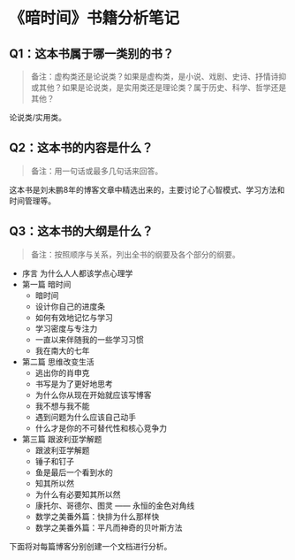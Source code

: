 # 《暗时间》书籍分析笔记

## Q1：这本书属于哪一类别的书？

> 备注：虚构类还是论说类？如果是虚构类，是小说、戏剧、史诗、抒情诗抑或其他？如果是论说类，是实用类还是理论类？属于历史、科学、哲学还是其他？

论说类/实用类。

## Q2：这本书的内容是什么？

> 备注：用一句话或最多几句话来回答。

这本书是刘未鹏8年的博客文章中精选出来的，主要讨论了心智模式、学习方法和时间管理等。

## Q3：这本书的大纲是什么？

> 备注：按照顺序与关系，列出全书的纲要及各个部分的纲要。

- 序言 为什么人人都该学点心理学
- 第一篇 暗时间
  - 暗时间
  - 设计你自己的进度条
  - 如何有效地记忆与学习
  - 学习密度与专注力
  - 一直以来伴随我的一些学习习惯
  - 我在南大的七年
- 第二篇 思维改变生活
  - 逃出你的肖申克
  - 书写是为了更好地思考
  - 为什么你从现在开始就应该写博客
  - 我不想与我不能
  - 遇到问题为什么应该自己动手
  - 什么才是你的不可替代性和核心竞争力
- 第三篇 跟波利亚学解题
  - 跟波利亚学解题
  - 锤子和钉子
  - 鱼是最后一个看到水的
  - 知其所以然
  - 为什么有必要知其所以然
  - 康托尔、哥德尔、图灵 —— 永恒的金色对角线
  - 数学之美番外篇：快排为什么那样快
  - 数学之美番外篇：平凡而神奇的贝叶斯方法

下面将对每篇博客分别创建一个文档进行分析。
